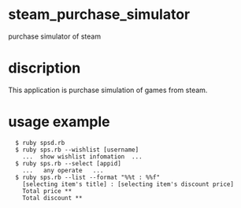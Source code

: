 # steam_purchase_simulator
purchase simulator of steam

# discription
This application is purchase simulation of games from steam.

# usage example
```shell
  $ ruby spsd.rb
  $ ruby sps.rb --wishlist [username]
    ...  show wishlist infomation  ...
  $ ruby sps.rb --select [appid]
    ...   any operate   ...
  $ ruby sps.rb --list --format "%%t : %%f"
    [selecting item's title] : [selecting item's discount price]
    Total price **
    Total discount **
```
